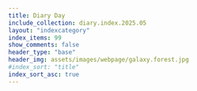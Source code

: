 ```yaml
---
title: Diary Day
include_collection: diary.index.2025.05
layout: "indexcategory"
index_items: 99
show_comments: false
header_type: "base"
header_img: assets/images/webpage/galaxy.forest.jpg
#index_sort: "title"
index_sort_asc: true
---
```

